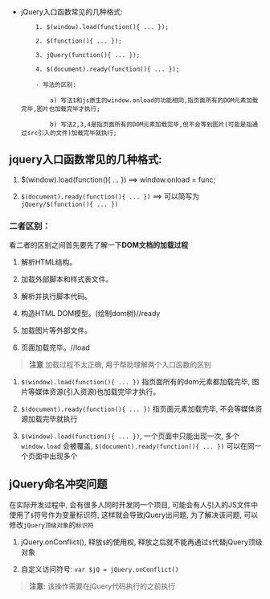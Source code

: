 +   jQuery入口函数常见的几种格式:
    ```
        1. $(window).load(function(){ ... });

        2. $(function(){ ... });

        3. jQuery(function(){ ... });

        4. $(document).ready(function(){ ... });

        - 写法的区别: 
            
            a) 写法1和js原生的window.onload的功能相同,指页面所有的DOM元素加载完毕,图片也加载完毕才执行; 

            b) 写法2,3,4是指页面所有的DOM元素加载完毕,但不会等到图片(可能是指通过src引入的文件)加载完毕就执行;

    ```
##  jquery入口函数常见的几种格式: 

1. $(window).load(function(){ ... }) ==> window.onload = func;

2. `$(document).ready(function(){ ... })` ==> 可以简写为`jQuery/$(function(){ ... })`

###  二者区别： 

看二者的区别之间首先要先了解一下**DOM文档的加载过程**

1. 解析HTML结构。

2. 加载外部脚本和样式表文件。

3. 解析并执行脚本代码。

4. 构造HTML DOM模型。(绘制dom树)//ready

5. 加载图片等外部文件。

6.  页面加载完毕。//load
> **注意** 加载过程不太正确, 用于帮助理解两个入口函数的区别

1. `$(window).load(function(){ ... })` 指页面所有的dom元素都加载完毕, 图片等媒体资源(引入资源)也加载完毕才执行。

2. `$(document).ready(function(){ ... })` 指页面元素加载完毕, 不会等媒体资源加载完毕就执行

3. `$(window).load(function(){ ... })`, 一个页面中只能出现一次, 多个`window.load` 会被覆盖, `$(document).ready(function(){ ... })` 可以在同一个页面中出现多个

##  jQuery命名冲突问题

在实际开发过程中, 会有很多人同时开发同一个项目, 可能会有人引入的JS文件中使用了`$`符号作为变量标识符, 这样就会导致jQuery出问题, 为了解决该问题, 可以修改`jQuery顶级对象`的`标识符`

1. jQuery.onConflict(), 释放`$`的使用权, 释放之后就不能再通过`$`代替jQuery顶级对象

2. 自定义访问符号: `var $jQ = jQuery.onConflict()`

> **注意:** 该操作需要在jQuery代码执行的之前执行
